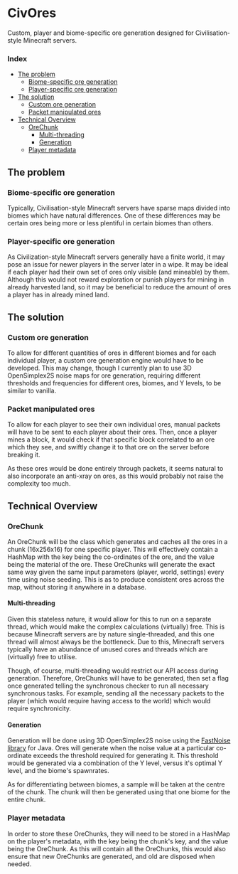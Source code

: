 # CivOres
Custom, player and biome-specific ore generation designed for Civilisation-style Minecraft servers.

### Index
- [The problem](#the-problem)
    - [Biome-specific ore generation](#biome-specific-ore-generation)
    - [Player-specific ore generation](#player-specific-ore-generation)
- [The solution](#the-solution)
    - [Custom ore generation](#custom-ore-generation)
    - [Packet manipulated ores](#packet-manipulated-ores)
- [Technical Overview](#technical-overview)
    - [OreChunk](#orechunk)
        - [Multi-threading](#multi-threading)
        - [Generation](#generation)
    - [Player metadata](#player-metadata)

## The problem
### Biome-specific ore generation
Typically, Civilisation-style Minecraft servers have sparse maps divided into biomes which have natural differences.
One of these differences may be certain ores being more or less plentiful in certain biomes than others.

### Player-specific ore generation
As Civilization-style Minecraft servers generally have a finite world, it may pose an issue for newer players in the server later in a wipe.
It may be ideal if each player had their own set of ores only visible (and mineable) by them.
Although this would not reward exploration or punish players for mining in already harvested land,
so it may be beneficial to reduce the amount of ores a player has in already mined land.

## The solution
### Custom ore generation
To allow for different quantities of ores in different biomes and for each individual player,
a custom ore generation engine would have to be developed.
This may change, though I currently plan to use 3D OpenSimplex2S noise maps for ore generation,
requiring different thresholds and frequencies for different ores, biomes, and Y levels, to be similar to vanilla.

### Packet manipulated ores
To allow for each player to see their own individual ores, manual packets will have to be sent to each player about their ores.
Then, once a player mines a block, it would check if that specific block correlated to an ore which they see,
and swiftly change it to that ore on the server before breaking it.

As these ores would be done entirely through packets, it seems natural to also incorporate an anti-xray on ores,
as this would probably not raise the complexity too much.

## Technical Overview
### OreChunk
An OreChunk will be the class which generates and caches all the ores in a chunk (16x256x16) for one specific player.
This will effectively contain a HashMap with the key being the co-ordinates of the ore, and the value being the material of the ore.
These OreChunks will generate the exact same way given the same input parameters (player, world, settings) every time using noise seeding.
This is as to produce consistent ores across the map, without storing it anywhere in a database.

#### Multi-threading
Given this stateless nature, it would allow for this to run on a separate thread, which would make the complex calculations (virtually) free.
This is because Minecraft servers are by nature single-threaded, and this one thread will almost always be the bottleneck.
Due to this, Minecraft servers typically have an abundance of unused cores and threads which are (virtually) free to utilise.

Though, of course, multi-threading would restrict our API access during generation.
Therefore, OreChunks will have to be generated,
then set a flag once generated telling the synchronous checker to run all necessary synchronous tasks.
For example, sending all the necessary packets to the player (which would require having access to the world) which would require synchronicity.

#### Generation
Generation will be done using 3D OpenSimplex2S noise using the [FastNoise library](https://github.com/Auburn/FastNoise) for Java.
Ores will generate when the noise value at a particular co-ordinate exceeds the threshold required for generating it.
This threshold would be generated via a combination of the Y level, versus it's optimal Y level, and the biome's spawnrates.

As for differentiating between biomes, a sample will be taken at the centre of the chunk.
The chunk will then be generated using that one biome for the entire chunk.

### Player metadata
In order to store these OreChunks, they will need to be stored in a HashMap on the player's metadata,
with the key being the chunk's key, and the value being the OreChunk.
As this will contain all the OreChunks, this would also ensure that new OreChunks are generated, and old are disposed when needed.
